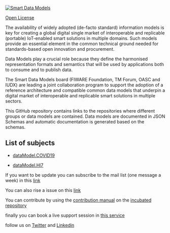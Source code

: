 [![Smart Data Models](https://smartdatamodels.org/wp-content/uploads/2022/01/SmartDataModels_logo.png "Logo")](https://smartdatamodels.org)
[Open License](https://github.com/smart-data-models//SmartHealth/blob/master//LICENSE.md)

The availability of widely adopted (de-facto standard) information models is key for creating a global digital single market of interoperable and replicable (portable) IoT-enabled smart solutions in multiple domains. Such models provide an essential element in the common technical ground needed for standards-based open innovation and procurement.

Data Models play a crucial role because they define the harmonised representation formats and semantics that will be used by applications both to consume and to publish data.

The Smart Data Models board (FIWARE Foundation, TM Forum, OASC and IUDX) are leading a joint collaboration program to support the adoption of a reference architecture and compatible common data models that underpin a digital market of interoperable and replicable smart solutions in multiple sectors.

This GitHub repository contains links to the repositories where different groups or data models are contained. Data models are documented in JSON Schemas and automatic documentation is generated based on the schemas. 

## List of subjects

* [dataModel.COVID19](https://github.com/smart-data-models/dataModel.COVID19)
* [dataModel.Hl7](https://github.com/smart-data-models/dataModel.Hl7)
If you want to be update you can subscribe to the mail list (one message a week) in this [link](https://smartdatamodels.org/index.php/subscriptions-page/)
You can also rise a issue on this [link](https://smartdatamodels.org/index.php/submit-an-issue-2/)
You can contribute by using the [contribution manual](https://bit.ly/contribution_manual) on the [incubated repository](https://github.com/smart-data-models/incubated/tree/master)
finally you can book a live support session in [this service](https://calendly.com/smartdatamodels)
follow us on [Twitter](https://twitter.com/smartdatamodels) and [Linkedin](https://www.linkedin.com/company/72642317/)
